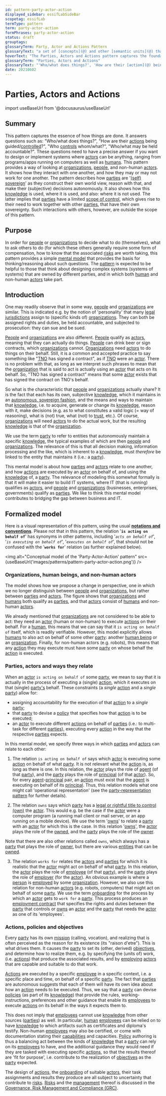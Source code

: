 ```yaml
---
id: pattern-party-actor-action
displayed_sidebar: essifLabSideBar
scopetag: essifLab
termType: pattern
term: party-actor-action
formPhrases: party-actor-action
status: draft
grouptags: 
glossaryTerm: Party, Actor and Actions Pattern
glossaryText: "a set of [concepts](@) and other [semantic units](@) that can be used to explain how things get done. It answers questions such as: 'Who/what does things?', 'How are their actions being guided/controlled?', 'Who controls whom/what?', 'Who/what may be held accountable?'."
hoverText: "The Parties, Actors and Actions pattern captures the foundational concepts and relations that we need for thinking about how things get done. It answers questions such as: 'Who/what does things?', 'How are their actions being guided/controlled?', 'Who controls whom/what?', 'Who/what may be held accountable?'."
glossaryTerm: "Parties, Actors and Actions"
glossaryText: "'Who/what does things?', 'How are their [action](@) being guided/[controlled](controller@)?', 'Who [controls](controller@) whom/what?', 'Who/what may be held accountable?'."
date: 20210602
---
```


# Parties, Actors and Actions

import useBaseUrl from '@docusaurus/useBaseUrl'

## Summary

This pattern captures the essence of how things are done. It answers questions such as: "Who/what does things?", "How are their [actions](@) being guided/[controlled](controller@)?", "Who [controls](controller@) whom/what?", "Who/what may be held accountable?". These questions need to have a precise answer if you want to design or implement systems where [actors](@) can be anything, ranging from programs/apps running on computers as well as [humans](human-being@). This pattern provides a way of looking at [organizations](@), [people](human-being@), and non-human [actors](@). It shows how they interact with one another, and how they may or may not work for one another. The pattern describes how [parties](@) are '[(self) sovereign](self-sovereignty@)' as they construct their own world view, reason with that, and make their (subjective) decisions autonomously. It also shows how this [knowledge](@) is used, where it is used, and also: where it is not used. The latter implies that [parties](@) have a limited [scope of control](@), which gives rise to their need to work together with other [parties](@), that have their own sovereignty. Such interactions with others, however, are outside the scope of this pattern.

## Purpose

In order for [people](human-being@) or [organizations](@) to decide what to do (themselves), what to ask others to do (for which these others generally require some form of compensation, how to know that the associated [risks](@) are worth taking, this pattern provides a simple [mental model](pattern@) that provides the basis for thinking/reasoning about such questions. The [pattern](@) is expected to be helpful to those that think about designing complex systems (systems of systems) that are owned by different parties, and in which both [human](human-being@) and non-human [actors](@) take part.

## Introduction

One may readily observe that in some way, [people](human-being@) and [organizations](@) are similar. This is indicated e.g. by the notion of 'personality' that many [legal jurisdictions](legal-jurisdiction@) assign to (specific kinds of) [organizations](@). They can both be assigned rights and duties, be held accountable, and subjected to prosecution: they can sue and be sued.

[People](human-being@) and [organizations](@) are also different. [People](human-being@) qualify as [actors](@), meaning that they can actually do things. [People](human-being@) can drink beer or sign contracts, which [organizations](@) cannot. [Organizations](@) need [actors](@) to do things on their behalf. Still, it is a common and accepted practice to say something like "[TNO](https://www.tno.nl/en/) has signed a contract", as if [TNO](https://www.tno.nl/en/) were an [actor](@). There is no problem with that, as long as we interpret such phrases to mean that the [organization](@) that is said to act is actually using an [actor](@) that acts on its behalf. So, "TNO has signed a contract" means that some [actor](@) exists that has signed the contract on TNO's behalf.

So what is the characteristic that [people](human-being@) and [organizations](@) actually share? It is the fact that each has its own, subjective [knowledge](@), which it maintains in an [autonomous, sovereign fashion](self-sovereignty@), and the  means and ways to maintain that [knowledge](@), i.e. to acquire, generate or change its [knowledge](@), reason with it, make decisions (e.g. as to what constitutes a valid logic (= way of reasoning), what is (not) true, what (not) to [trust](@), etc.). Of course, [organizations](@) will need [actors](@) to do the actual work, but the resulting [knowledge](@) is that of the [organization](@).

We use the term [party](@) to refer to entities that autonomously maintain a specific [knowledge](@), the typical examples of which are then [people](human-being@) and [organizations](@). The relevance of this is that all decision making, information processing and the like, which is inherent to a [knowledge](@), must *therefore* be linked to the entity that maintains it (i.e.: a [party](@)).

This mental model is about how [parties](@) and [actors](@) relate to one another, and how [actions](@) are executed by an [actor](@) on behalf of, and using the [knowledge](@) of, a [party](@). The relevance of modeling this somewhat formally is that it will make it easier to build IT systems, where IT (that is running) qualifies as [actors](@), and [people](human-being@) and [organizations](@) (businesses, enterprises, governments) qualify as [parties](@). We like to think this mental model contributes to bridging the gap between business and IT.

## Formalized model

Here is a visual representation of this pattern, using the usual **[notations and conventions](../notations-and-conventions#pattern-diagram-notations)**. Please not that in this pattern, the relation '**`is acting on behalf of`**' has synonyms in other patterns, including '*`acts on behalf of`*', '*`is executing on behalf of`*', '*`executes on behalf of`*', that should not be confused with the '**`works for`**' relation (as further explained below).

<img
 alt="Conceptual model of the 'Party-Actor-Action' pattern"
 src={useBaseUrl('images/patterns/pattern-party-actor-action.png')}
/>

### Organizations, human beings, and non-human actors

The model shows how we propose a change in perspective, one in which we no longer distinguish between [people](human-being@) and [organizations](@), but rather between [parties](@) and [actors](@). The figure shows that [organizations](@) and [humans](human-being@) both qualify as [parties](@), and that [actors](@) consist of [humans](human-being@) and non-human [actors](@).

We already mentioned that [organizations](@) are not considered to be able to act: they need an [actor](@) (human or non-human) to execute [actions](@) on their behalf. For a [human](human-being@), this means that we can say that it `is acting on behalf of` itself, which is readily verifiable. However, this model explicitly allows [humans](human-being@) to also act on behalf of some other [party](@): another [human being](@) or an [organization](@). Finally, for non-human actors (e.g. robots), this means that any [action](@) they may execute must have some [party](@) on whose behalf the [action](@) is executed.

### Parties, actors and ways they relate

When an [actor](@) `is acting on behalf of` some [party](@), we mean to say that it is actually in the process of executing a (single) [action](@), which it executes on that (single) [party's](@) behalf. These constraints (a *single* [action](@) and a *single* [party](@)) allow for:
- assigning accountability for the execution of that [action](@) to a *single* [party](@);
- that [party](@) to devise a [policy](@) that specifies how that [action](@) is to be executed;
- an [actor](@) to execute different [actions](@) on behalf of [parties](@) (i.e.: to multi-task for different [parties](@)), executing every [action](@) in the way that the respective [parties](@) expects.

In this mental model, we specify three ways in which [parties](@) and [actors](@) can relate to each other:

1. The relation `is acting on behalf of` says which [actor](@) is executing some [action](@) on behalf of what [party](@). It is not relevant what the [action](@) is, as long as there is one. In this relation, the [actor](@) plays the role of [agent](@) (of that [party](@)), and the [party](@) plays the role of [principal](@) (of that [actor](@)). So, for every [agent](@)-[principal](@) pair, an [action](@) must exist that the [agent](@) is executing on behalf of its [principal](@). Thus, this relation models what one might call 'operational representation' (see the [party-representation pattern](pattern-party-representation@) for further details).

2. The relation `owns` says which [party](@) has a [legal or rightful title to control (own)](owner@) the [actor](@). This would e.g. be the case if the [actor](@) were a computer program (a running mail client or mail server, or an app running on a mobile device). We use the term '[owns](@)' to relate a [party](@) with an [actor](@) for which this is the case. In this relation '[owns](@)', the [actor](@) plays the role of the [owned](@), and the [party](@) plays the role of the [owner](@).

  Note that there are also other relations called `owns`, which always has a [party](@) that plays the role of [owner](@), but there are various [entities](@) that can be [owned](@).

3. The relation `works for` relates the [actors](@) and [parties](@) for which it is realistic that the [actor](@) might act on behalf of what [party](@). In this relation, the [actor](@) plays the role of [employee](@) (of that [party](@)), and the [party](@) plays the role of [employer](@) (for the [actor](@)). An obvious example is where a [person](human-being@) is [employed](employee@) by some [organization](@). However, we also use this relation for non-human [actors](@) (e.g. robots, computers) that might act on behalf of some [party](@). We use the term [onboarding](@) for the process by which an [actor](@) gets to `work for` a [party](@). This process produces an [employment contract](@) that specifies the rights and duties between the [party](@) that controls or [owns](@) an [actor](@) and the [party](@) that needs the [actor](@) as one of its 'employees'.

### Actions, policies and objectives

Every [party](@) has its own [mission](@) (calling, vocation), and realizing that is often perceived as the reason for its existence (its "raison d'etre"). This is what drives them. It causes the [party](@) to set its (other, derived) [objectives](@), and determine how to realize them, e.g. by specifying the (units of) work, (i.e. [actions](@)) that produce the associated results, and by [employing](onboarding@) [actors](@) that are capable and suitable to do that work.

[Actions](@) are executed by a specific [employee](@) in a specific context, i.e. a specific place and time, on behalf of a specific [party](@). The fact that [parties](@) are autonomous suggests that each of them will have its own idea about how an [action](@) needs to be executed. Thus, we say that a [party](@) can devise [policies](@) (as part of its [knowledge](@)) that provide the rules, working-instructions, preferences and other guidance that enable its [employees](@) to execute [actions](@) on its behalf in the ways it expects them to.

This does not imply that [employees](@) cannot use [knowledge](@) from other sources ([parties](@)) as well. In particular, [human](human-being@) [employees](@) can be relied on to have [knowledge](@) to which artifacts such as certificates and diploma's testify. Non-human [employees](@) may also be certified, or come with documentation stating their [capabilities](@) and capacities. [Policy](@) authoring is thus a balancing act between the kinds of [knowledge](@) that a [party](@) can rely on its [employees](@) to have, and the additional guidance they would need if they are tasked with executing specific [actions](@), so that the results thereof are 'fit for purpose', i.e. contribute to the realization of [objectives](@) as the [party](@) expected.

The design of [actions](@), the [onboarding](@) of suitable [actors](@), their task assignments and results they produce are all subject to uncertainty that contribute to [risks](@). [Risks](@) and the [management](@) thereof is discussed in the [Governance, Risk Management and Compliance (GRC)](pattern-decentralized-grc@).
